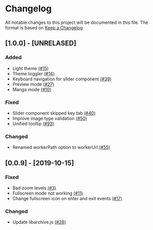 # Changelog

All notable changes to this project will be documented in this file. The format is based on [Keep a Changelog](https://keepachangelog.com/en/1.0.0/)

## [1.0.0] - [UNRELASED]

### Added

- Light theme [(#15)](https://github.com/btzr-io/Villain/issues/15)
- Theme toggler [(#14)](https://github.com/btzr-io/Villain/issues/14)
- Keyboard navigation for slider component [(#39)](https://github.com/btzr-io/Villain/issues/39)
- Preview mode [(#27)](https://github.com/btzr-io/Villain/issues/27)
- Manga mode [(#10)](https://github.com/btzr-io/Villain/issues/10)

### Fixed

- Slider component skipped key tab [(#40)](https://github.com/btzr-io/Villain/issues/40)
- Improve image type validation [(#50)](https://github.com/btzr-io/Villain/issues/50)
- Unified tooltip [(#93)](https://github.com/btzr-io/Villain/issues/93)

### Changed

- Renamed workerPath option to workerUrl [(#55)](https://github.com/btzr-io/Villain/issues/55)

## [0.0.9] - [2019-10-15]

### Fixed

- Bad zoom levels [(#3)](https://github.com/btzr-io/Villain/issues/3)
- Fullscreen mode not working [(#11)](https://github.com/btzr-io/Villain/issues/11)
- Change fullscreen icon on enter and exit events [(#17)](https://github.com/btzr-io/Villain/issues/17)

### Changed

- Update libarchive.js [(#28)](https://github.com/btzr-io/Villain/issues/28)
